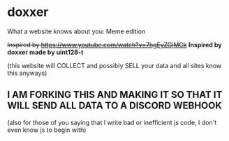 # doxxer
What a website knows about you: Meme edition
                     
~~Inspired by https://www.youtube.com/watch?v=7hgEyZGjMCk~~
**Inspired by doxxer made by uint128-t**

(this website will COLLECT and possibly SELL your data and all sites know this anyways)

## **I AM FORKING THIS AND MAKING IT SO THAT IT WILL SEND ALL DATA TO A DISCORD WEBHOOK**

(also for those of you saying that I write bad or inefficient js code, I don't even know js to begin with)

